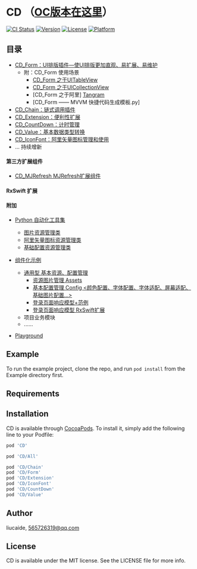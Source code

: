 # CD  （[OC版本在这里](https://github.com/liucaide/CD_ObjC)）

[![CI Status](https://img.shields.io/travis/liucaide/CD.svg?style=flat)](https://travis-ci.org/liucaide/CD)
[![Version](https://img.shields.io/cocoapods/v/CD.svg?style=flat)](https://cocoapods.org/pods/CD)
[![License](https://img.shields.io/cocoapods/l/CD.svg?style=flat)](https://cocoapods.org/pods/CD)
[![Platform](https://img.shields.io/cocoapods/p/CD.svg?style=flat)](https://cocoapods.org/pods/CD)

## 目录
- [CD_Form：UI排版插件—使UI排版更加直观、易扩展、易维护](https://github.com/liucaide/CD/tree/master/CD/CD_Form)
  - 附：CD_Form 使用场景
    - [CD_Form 之于UITableView](https://github.com/liucaide/CD/tree/master/Example/Modul/Mine/Classes)
    - [CD_Form 之于UICollectionView](https://github.com/liucaide/CD/tree/master/Example/Modul/Mine/Classes)
    - [CD_Form 之于阿里] [Tangram](https://github.com/alibaba/tangram-ios)
    - [CD_Form —— MVVM 快捷代码生成模板.py]
- [CD_Chain：链式调用插件](https://github.com/liucaide/CD/tree/master/CD/CD_Chain)
- [CD_Extension：便利性扩展](https://github.com/liucaide/CD/tree/master/CD/CD_Extension)
- [CD_CountDown：计时管理](https://github.com/liucaide/CD/tree/master/CD/CD_CountDown) 
- [CD_Value：基本数据类型转换](https://github.com/liucaide/CD/tree/master/CD/CD_Value) 
- [CD_IconFont：阿里矢量图标管理和使用](https://github.com/liucaide/CD/tree/master/CD/CD_IconFont) 
- ... 持续增新


#### 第三方扩展组件
- [CD_MJRefresh MJRefresh扩展组件](https://github.com/liucaide/CD/tree/master/CD/CD_MJRefresh)

#### RxSwift 扩展

#### 附加
- [Python 自动化工具集](https://github.com/liucaide/CD/tree/master/PyToSwift)
  - [图片资源管理类](https://github.com/liucaide/CD/blob/master/PyToSwift/swift_assets.py)
  - [阿里矢量图标资源管理类](https://github.com/liucaide/CD/blob/master/PyToSwift/swift_iconfont.py)
  - [基础配置资源管理类](https://github.com/liucaide/CD/blob/master/PyToSwift/swift_config.py)

- [组件化示例](https://github.com/liucaide/CD/tree/master/Example)
  - [通用型 基本资源、配置管理](https://github.com/liucaide/CD/tree/master/Example/Util)
    - [资源图片管理 Assets](https://github.com/liucaide/CD/tree/master/Example/Util/Assets)
    - [基本配置管理 Config <颜色配置、字体配置、字体适配、屏幕适配、基础图片配置...>](https://github.com/liucaide/CD/tree/master/Example/Util/Config)
    - [登录页面响应模型+范例](https://github.com/liucaide/CD/tree/master/Example/Util/M_Sign)
    - [登录页面响应模型 RxSwift扩展](https://github.com/liucaide/CD/tree/master/Example/Util/M_SignRx)
  - 项目业务模块
  - ......
- [Playground](https://github.com/liucaide/CD/tree/master/Playground)


## Example

To run the example project, clone the repo, and run `pod install` from the Example directory first.

## Requirements

## Installation

CD is available through [CocoaPods](https://cocoapods.org). To install
it, simply add the following line to your Podfile:

```ruby
pod 'CD'
```
```ruby
pod 'CD/All'
```
```ruby
pod 'CD/Chain'
pod 'CD/Form'
pod 'CD/Extension'
pod 'CD/IconFont'
pod 'CD/CountDown'
pod 'CD/Value'
```
## Author

liucaide, 565726319@qq.com

## License

CD is available under the MIT license. See the LICENSE file for more info.

